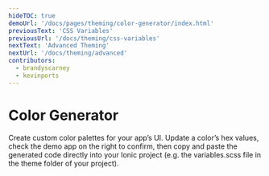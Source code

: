 ```yaml
---
hideTOC: true
demoUrl: '/docs/pages/theming/color-generator/index.html'
previousText: 'CSS Variables'
previousUrl: '/docs/theming/css-variables'
nextText: 'Advanced Theming'
nextUrl: '/docs/theming/advanced'
contributors:
  - brandyscarney
  - kevinports
---
```


# Color Generator

Create custom color palettes for your app’s UI. Update a color’s hex values, check the demo app on the right to confirm, then copy and paste the generated code directly into your Ionic project (e.g. the variables.scss file in the theme folder of your project). 

<color-generator mode="md" no-prerender></color-generator>

